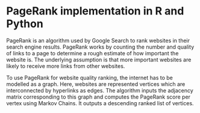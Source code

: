 # PageRank implementation in R and Python

PageRank is an algorithm used by Google Search to rank websites in their search engine results. PageRank works by counting the number and quality of links to a page to determine a rough estimate of how important the website is. The underlying assumption is that more important websites are likely to receive more links from other websites.

To use PageRank for website quality ranking, the internet has to be modelled as a graph. Here, websites are represented vertices which are interconnected by hyperlinks as edges. The algorithm inputs the adjacency matrix corresponding to this graph and computes the PageRank score per vertex using Markov Chains. It outputs a descending ranked list of vertices.
